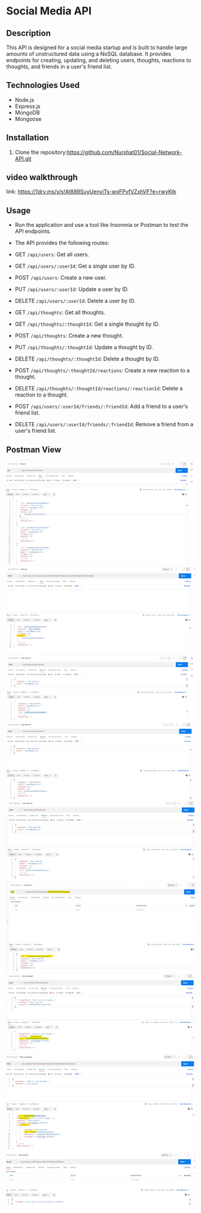 # Social Media API

## Description

This API is designed for a social media startup and is built to handle large amounts of unstructured data using a NoSQL database. It provides endpoints for creating, updating, and deleting users, thoughts, reactions to thoughts, and friends in a user's friend list.

## Technologies Used

- Node.js
- Express.js
- MongoDB
- Mongoose

## Installation

1. Clone the repository:https://github.com/Nurshat01/Social-Network-API.git

## video walkthrough
link: https://1drv.ms/v/s!At889SuyUenyiTs-wxFPvfVZxhVF?e=rwyKtk

## Usage

- Run the application and use a tool like Insomnia or Postman to test the API endpoints.

- The API provides the following routes:
- GET `/api/users`: Get all users.
- GET `/api/users/:userId`: Get a single user by ID.
- POST `/api/users`: Create a new user.
- PUT `/api/users/:userId`: Update a user by ID.
- DELETE `/api/users/:userId`: Delete a user by ID.

- GET `/api/thoughts`: Get all thoughts.
- GET `/api/thoughts/:thoughtId`: Get a single thought by ID.
- POST `/api/thoughts`: Create a new thought.
- PUT `/api/thoughts/:thoughtId`: Update a thought by ID.
- DELETE `/api/thoughts/:thoughtId`: Delete a thought by ID.

- POST `/api/thoughts/:thoughtId/reactions`: Create a new reaction to a thought.
- DELETE `/api/thoughts/:thoughtId/reactions/:reactionId`: Delete a reaction to a thought.

- POST `/api/users/:userId/friends/:friendId`: Add a friend to a user's friend list.
- DELETE `/api/users/:userId/friends/:friendId`: Remove a friend from a user's friend list.

## Postman View 
![alt text](<postman view/image.png>)
![alt text](<postman view/Addone.png>)
![alt text](<postman view/Create user01.png>)
![alt text](<postman view/Create user02.png>)
![alt text](<postman view/Create user03.png>)
![alt text](<postman view/Get user by Id.png>)
![alt text](<postman view/Give a Thoutht.png>)
![alt text](<postman view/Reactions.png>)
![alt text](<postman view/Remove.png>)